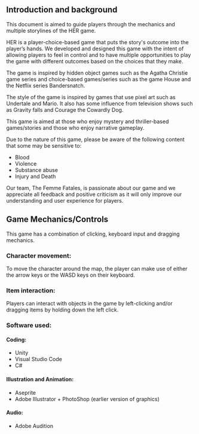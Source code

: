 ## Introduction and background 
This document is aimed to guide players through the mechanics and multiple storylines of the HER game. 

HER is a player-choice-based game that puts the story's outcome into the player’s hands. We developed and designed this game with the intent of allowing players to feel in control and to have multiple opportunities to play the game with different outcomes based on the choices that they make.

The game is inspired by hidden object games such as the Agatha Christie game series and choice-based games/series such as the game House and the Netflix series Bandersnatch.  

The style of the game is inspired by games that use pixel art such as Undertale and Mario. It also has some influence from television shows such as Gravity falls and Courage the Cowardly Dog.

This game is aimed at those who enjoy mystery and thriller-based games/stories and those who enjoy narrative gameplay. 

Due to the nature of this game, please be aware of the following content that some may be sensitive to:

- Blood 
- Violence 
- Substance abuse
- Injury and Death

Our team, The Femme Fatales, is passionate about our game and we appreciate all feedback and positive criticism as it will only improve our understanding and user experience for players. 

## Game Mechanics/Controls
This game has a combination of clicking, keyboard input and dragging mechanics.

### Character movement: 
To move the character around the map, the player can make use of either the arrow keys or the WASD keys on their keyboard.

### Item interaction: 
Players can interact with objects in the game by left-clicking and/or dragging items by holding down the left click.

### Software used: 
#### Coding: 
- Unity 
- Visual Studio Code 
- C# 

#### Illustration and Animation:
- Aseprite
- Adobe Illustrator + PhotoShop (earlier version of graphics)

#### Audio:
 - Adobe Audition

